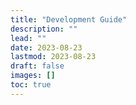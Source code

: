 ```yaml
---
title: "Development Guide"
description: ""
lead: ""
date: 2023-08-23
lastmod: 2023-08-23
draft: false
images: []
toc: true
---
```

